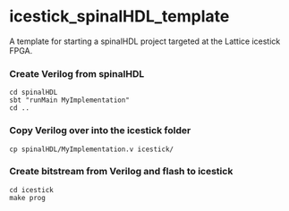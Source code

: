 # icestick_spinalHDL_template
A template for starting a spinalHDL project targeted at the Lattice icestick FPGA.

### Create Verilog from spinalHDL

```
cd spinalHDL
sbt "runMain MyImplementation"
cd ..
```
### Copy Verilog over into the icestick folder
```
cp spinalHDL/MyImplementation.v icestick/
```

### Create bitstream from Verilog and flash to icestick
```
cd icestick
make prog
```

